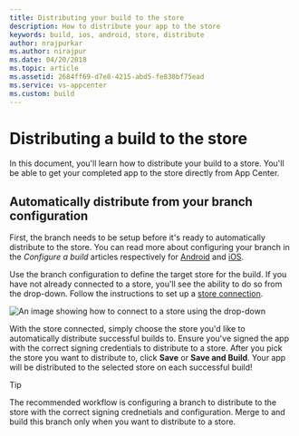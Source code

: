 ```yaml
---
title: Distributing your build to the store
description: How to distribute your app to the store
keywords: build, ios, android, store, distribute
author: nrajpurkar
ms.author: nirajpur
ms.date: 04/20/2018
ms.topic: article
ms.assetid: 2684ff69-d7e8-4215-abd5-fe830bf75ead
ms.service: vs-appcenter
ms.custom: build
---
```


# Distributing a build to the store
In this document, you'll learn how to distribute your build to a store. You'll be able to get your completed app to the store directly from App Center.

## Automatically distribute from your branch configuration
First, the branch needs to be setup before it's ready to automatically distribute to the store. You can read more about configuring your branch in the *Configure a build* articles respectively for [Android](~/build/android/first-build.md) and [iOS](~/build/ios/first-build.md).

Use the branch configuration to define the target store for the build. If you have not already connected to a store, you'll see the ability to do so from the drop-down. Follow the instructions to set up a [store connection](~/distribution/stores/index.md).

![An image showing how to connect to a store using the drop-down](~/build/images/distribute-to-store.png)

With the store connected, simply choose the store you'd like to automatically distribute successful builds to. Ensure you've signed the app with the correct signing credentials to distribute to a store. After you pick the store you want to distribute to, click **Save** or **Save and Build**. Your app will be distributed to the selected store on each successful build!

> [!TIP]
> The recommended workflow is configuring a branch to distribute to the store with the correct signing crednetials and configuration. Merge to and build this branch only when you want to distribute to a store.

